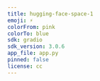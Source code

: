 ```yaml
---
title: hugging-face-space-1
emoji: ⚡
colorFrom: pink
colorTo: blue
sdk: gradio
sdk_version: 3.0.6
app_file: app.py
pinned: false
license: cc
---
```

